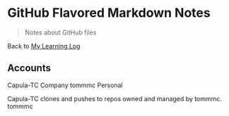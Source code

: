 # GitHub Flavored Markdown Notes
> Notes about GitHub files

Back to [My Learning Log](../../README.md)

## Accounts

Capula-TC Company
tommmc Personal

Capula-TC clones and pushes to repos owned and managed by tommmc.
tommmc 